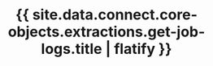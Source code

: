 ---
# -------------------------- #
#      ENDPOINT DETAILS      #
# -------------------------- #

product-type: "connect"
content-type: "api-endpoint"
endpoint: "extractions"
key: "get-logs-for-an-extraction-job"
version: "4"


# -------------------------- #
#       METHOD DETAILS       #
# -------------------------- #

title: "{{ site.data.connect.core-objects.extractions.get-job-logs.title | flatify }}"
method: "get"
short-url: |
  /v4/{stitch_client_id}/extractions/{job_name}
full-url: |
  {{ api.base-url }}{{ endpoint.short-url | flatify }}
short: "{{ site.data.connect.core-objects.extractions.get-job-logs.short | flatify }}"
description: |
  {% include note.html type="single-line" content="**This endpoint is in beta.**" %}
  
  {{ site.data.connect.core-objects.extractions.get-job-logs.description | flatify }} If successful, Stitch will redirect you to the Amazon S3 bucket where logs are stored, at which point you can download the logs for the provided extraction `job_name`.
  

# ---------------------------- #
#        RATE LIMITING         #
# ---------------------------- #

# The resource type, applicable to rate limits.
# Info about this resource/rate limit type lives in: _data/connect/rate-limits
rate-limit-type: "jobs"


# -------------------------- #
#       METHOD ARGUMENTS     #
# -------------------------- #

## This depends on the method being used, and the type of endpoint.

arguments:
  - name: "stitch_client_id"
    required: true
    type: "path parameter"
    description: |
      A path parameter corresponding to the unique ID of a Stitch account.

      **Note**: The client ID must be associated with the provided access token.
    example-value: |
      116078

  - name: "job_name"
    required: true
    type: "path parameter"
    description: |
      A path parameter corresponding to the unique ID of the extraction job to be retrieved.

      Make a request to [GET {{ site.data.connect.core-objects.extractions.list.name | flatify }}]({{ site.data.connect.core-objects.extractions.list.anchor | flatify }}) to retrieve the most recent extraction jobs for the specified Stitch account.
    example-value: |
      116078.233312.sync.e4d8eae5-b23e-11ea-94a1-02cbbd504f7d


# -------------------------- #
#           RETURNS          #
# -------------------------- #

returns: |
  If successful, the API will return a status of `302 Found`. The **Location** header field in the response will contain a URL where you can download the logs for the specified extraction job.


# ------------------------------ #
#   EXAMPLE REQUEST & RESPONSES  #
# ------------------------------ #

examples:
  - type: "Request"
    request-url: |
      {% assign right-bracket = "}" %}{{ endpoint.short-url | flatify | replace: "{client_id","116078" | replace: "{job_name","116078.233312.sync.e4d8eae5-b23e-11ea-94a1-02cbbd504f7d" | remove: right-bracket | strip_newlines }}
    header: "{{ site.data.connect.request-headers.get.without-body | flatify }}"

  - type: "Response"
    language: "shell"
    code: |
      HTTP/1.1 302 Found
      Access-Control-Allow-Credentials: true
      Access-Control-Allow-Headers: Authorization, X-Requested-With, Content-Type, Accept, X-Stitch-Csrf-Token
      Access-Control-Allow-Methods: GET, POST, PUT, DELETE
      Access-Control-Max-Age: 604800
      Date: Tue, 23 Jun 2020 00:58:50 GMT
      Location: https://com-stitchdata-prod-platform-pod-logs.s3.amazonaws.com/116078.233312.sync.e4d8eae5-b23e-11ea-94a1-02cbbd504f7d?x-amz-security-token=<TOKEN>
      Server: nginx/1.10.2
      Content-Length: 0
      Connection: Close

  - type: "Errors"
    # Included only if there are errors for the endpoint
    # The errors live in: _data/connect/response-codes.yml
---